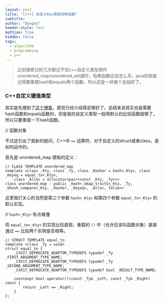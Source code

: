 ```yaml
---
layout: post
title: "[c++] 自定义Key类型哈希函数"
subtitle: 
author: "Dongbo"
header-style: text
mathjax: true
hidden: false
tags:
  - algorithm
  - programming
  - c++
---
```


> 之前搜索过好几次都记不住c++自定义类型用作unordered_map/unordered_set键时，哈希函数应该怎么写，java的倒是记得要重载hash和equals两个函数。所以还是一并做个总结好了。

### C++自定义键值类型

其实是先搜到了[这个博客](1)，感觉已经介绍得足够好了。总结来说其实也是需要hash函数和equals函数的，但是我的自定义类型一般用默认的比较函数就够了，所以只要重载一下hash函数。

// 函数对象

不过这引出了我新的疑问，C++中 `==` 运算符，对于自定义的struct或者class，是如何运作的。

首先是 unordered_map 模板的定义：

    // CLASS TEMPLATE unordered_map
    template <class _Kty, class _Ty, class _Hasher = hash<_Kty>, class _Keyeq = equal_to<_Kty>,
        class _Alloc = allocator<pair<const _Kty, _Ty>>>
    class unordered_map : public _Hash<_Umap_traits<_Kty, _Ty, _Uhash_compare<_Kty, _Hasher, _Keyeq>, _Alloc, false>>

这里我们关心的当然是第三个参数 `hash<_Kty>` 和第四个参数 `equal_to<_Kty>` 的默认实现。

//  `hash<_Kty>` 有点难懂

而 `equal_to<_Kty>` 的实现比较直观，重载的 `()` 中（也许应该叫函数对象）直接通过 `==` 比较两个实例是否相等。

    // STRUCT TEMPLATE equal_to
    template <class _Ty = void>
    struct equal_to {
        _CXX17_DEPRECATE_ADAPTOR_TYPEDEFS typedef _Ty _FIRST_ARGUMENT_TYPE_NAME;
        _CXX17_DEPRECATE_ADAPTOR_TYPEDEFS typedef _Ty _SECOND_ARGUMENT_TYPE_NAME;
        _CXX17_DEPRECATE_ADAPTOR_TYPEDEFS typedef bool _RESULT_TYPE_NAME;

        constexpr bool operator()(const _Ty& _Left, const _Ty& _Right) const {
            return _Left == _Right;
        }
    };





[1]: https://blog.csdn.net/y109y/article/details/82669620